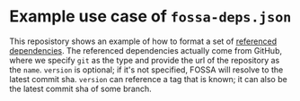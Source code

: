 # Example use case of `fossa-deps.json` 

This reposistory shows an example of how to format a set of [referenced dependencies](https://github.com/fossas/fossa-cli/blob/master/docs/features/manual-dependencies.md).
The referenced dependencies actually come from GitHub, where we specify `git` as the type and provide the url of the repository as the `name`. `version` is optional; if it's not specified, FOSSA will resolve to the latest commit sha. `version` can reference a tag that is known; it can also be the latest commit sha of some branch.
